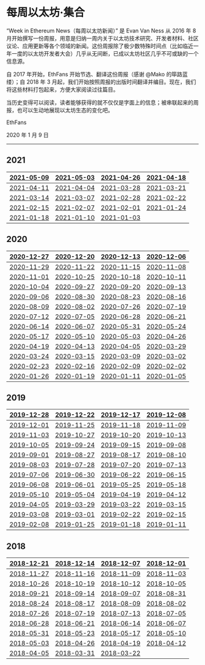 # 每周以太坊·集合

“Week in Ethereum News（每周以太坊新闻）” 是 Evan Van Ness 从 2016 年 8 月开始撰写一份周报，用意是归纳一周内关于以太坊技术研究、开发者材料、社区议论、应用更新等各个领域的新闻。这份周报除了极少数特殊时间点（比如临近一年一度的以太坊开发者大会）几乎从无间断，已成以太坊社区几乎不可或缺的一个信息源。

自 2017 年开始，EthFans 开始节选、翻译这份周报（感谢 @Mako 的筚路蓝缕）；自 2018 年 3 月起，我们开始按照周报的出版时间翻译并编目。现在，我们将这些材料打包起来，方便大家阅读过往篇目。

当历史变得可以阅读，读者能够获得的就不仅仅是字面上的信息；被串联起来的周报，也可以生动地展现以太坊生态的变化吧。

EthFans

2020 年 1 月 9 日

---

## 2021 

| [2021-05-09](https://ethfans.org/posts/week-in-ethereum-2021-05-09)| [2021-05-03](https://ethfans.org/posts/week-in-ethereum-2021-05-03)| [2021-04-26](https://ethfans.org/posts/week-in-ethereum-2021-04-26)| [2021-04-18](https://ethfans.org/posts/week-in-ethereum-2021-04-18) |
| :---: | :---: | :---: | :---: |
| [2021-04-11](https://ethfans.org/posts/week-in-ethereum-2021-04-11)| [2021-04-04](https://ethfans.org/posts/week-in-ethereum-2021-04-04)| [2021-03-28](https://ethfans.org/posts/week-in-ethereum-2021-03-28)| [2021-03-21](https://ethfans.org/posts/week-in-ethereum-2021-03-21) |
| [2021-03-14](https://ethfans.org/posts/week-in-ethereum-2021-03-14)| [2021-03-07](https://ethfans.org/posts/week-in-ethereum-2021-03-07)| [2021-02-28](https://ethfans.org/posts/week-in-ethereum-2021-02-28)| [2021-02-22](https://ethfans.org/posts/week-in-ethereum-2021-02-22) |
| [2021-02-15](https://ethfans.org/posts/week-in-ethereum-2021-02-15)| [2021-02-07](https://ethfans.org/posts/week-in-ethereum-2021-02-07)| [2021-02-01](https://ethfans.org/posts/week-in-ethereum-2021-02-01)| [2021-01-24](https://ethfans.org/posts/week-in-ethereum-2021-01-24) |
| [2021-01-18](https://ethfans.org/posts/week-in-ethereum-2021-01-18)| [2021-01-10](https://ethfans.org/posts/week-in-ethereum-2021-01-10)| [2021-01-03](https://ethfans.org/posts/week-in-ethereum-2021-01-03) | |



## 2020


| [2020-12-27](https://ethfans.org/posts/week-in-ethereum-2020-12-27)| [2020-12-20](https://ethfans.org/posts/week-in-ethereum-2020-12-20)| [2020-12-13](https://ethfans.org/posts/week-in-ethereum-2020-12-13)| [2020-12-06](https://ethfans.org/posts/week-in-ethereum-2020-12-06) |
| :---: | :---: | :---: | :---: |
| [2020-11-29](https://ethfans.org/posts/week-in-ethereum-2020-11-29)| [2020-11-22](https://ethfans.org/posts/week-in-ethereum-2020-11-22)| [2020-11-15](https://ethfans.org/posts/week-in-ethereum-2020-11-15)| [2020-11-08](https://ethfans.org/posts/week-in-ethereum-2020-11-08) |
| [2020-11-01](https://ethfans.org/posts/week-in-ethereum-2020-11-01)| [2020-10-25](https://ethfans.org/posts/week-in-ethereum-2020-10-25)| [2020-10-18](https://ethfans.org/posts/week-in-ethereum-2020-10-18)| [2020-10-11](https://ethfans.org/posts/week-in-ethereum-2020-10-11) |
| [2020-10-04](https://ethfans.org/posts/week-in-ethereum-2020-10-04)| [2020-09-27](https://ethfans.org/posts/week-in-ethereum-2020-09-27)| [2020-09-20](https://ethfans.org/posts/week-in-ethereum-2020-09-20)| [2020-09-13](https://ethfans.org/posts/week-in-ethereum-2020-09-13)|
| [2020-09-06](https://ethfans.org/posts/week-in-ethereum-2020-09-06) | [2020-08-30](https://ethfans.org/posts/week-in-etherum-2020-08-30)| [2020-08-23](https://ethfans.org/posts/week-in-ethereum-2020-08-23)| [2020-08-16](https://ethfans.org/posts/week-in-ethereum-2020-08-16)|
| [2020-08-09](https://ethfans.org/posts/week-in-ethereum-2020-08-09) | [2020-08-02](https://ethfans.org/posts/week-in-ethereum-2020-08-02)| [2020-07-26](https://ethfans.org/posts/week-in-ethereum-2020-07-26)| [2020-07-19](https://ethfans.org/posts/week-in-ethereum-2020-07-19) |
| [2020-07-12](https://ethfans.org/posts/week-in-etherum-2020-07-12)| [2020-07-05](https://ethfans.org/posts/week-in-ethereum-2020-07-05)| [2020-06-28](https://ethfans.org/posts/week-in-ethereum-2020-06-28)| [2020-06-21](https://ethfans.org/posts/week-in-ethereum-2020-06-21) |
| [2020-06-14](https://ethfans.org/posts/week-in-ethereum-2020-06-14)| [2020-06-07](https://ethfans.org/posts/week-in-ethereum-2020-06-07)| [2020-05-31](https://ethfans.org/posts/week-in-ethereum-2020-05-31)| [2020-05-24](https://ethfans.org/posts/week-in-ethereum-2020-05-24) |
| [2020-05-17](https://ethfans.org/posts/week-in-ethereum-2020-05-17)| [2020-05-10](https://ethfans.org/posts/week-in-ethereum-2020-05-10)| [2020-05-03](https://ethfans.org/posts/week-in-ethereum-2020-05-03)| [2020-04-26](https://ethfans.org/posts/week-in-ethereum-2020-04-26) |
| [2020-04-19](https://ethfans.org/posts/week-in-ethereum-2020-04-19)| [2020-04-13](https://ethfans.org/posts/week-in-ethereum-2020-04-13)| [2020-04-05](https://ethfans.org/posts/week-in-ethereum-2020-04-05)| [2020-03-29](https://ethfans.org/posts/week-in-ethereum-2020-03-29) |
| [2020-03-24](https://ethfans.org/posts/week-in-ethereum-2020-03-24)| [2020-03-15](https://ethfans.org/posts/week-in-ethereum-2020-03-15)| [2020-03-09](https://ethfans.org/posts/week-in-ethereum-2020-03-09)| [2020-03-02](https://ethfans.org/posts/week-in-ethereum-2020-03-02) |
| [2020-02-23](https://ethfans.org/posts/week-in-ethereum-2020-02-23)| [2020-02-16](https://ethfans.org/posts/week-in-ethereum-2020-02-16)| [2020-02-09](https://ethfans.org/posts/week-in-ethereum-2020-02-09)| [2020-02-02](https://ethfans.org/posts/week-in-ethereum-2020-02-02) |
| [2020-01-26](https://ethfans.org/posts/week-in-ethereum-2020-01-26)| [2020-01-19](https://ethfans.org/posts/week-in-ethereum-2020-01-19)| [2020-01-11](https://ethfans.org/posts/week-in-ethereum-2020-01-11)| [2020-01-05](https://ethfans.org/posts/week-in-ethereum-2020-01-05) |



## 2019

| [2019-12-28](https://ethfans.org/posts/week-in-ethereum-2019-12-28)| [2019-12-22](https://ethfans.org/posts/week-in-ethereum-2019-12-22)| [2019-12-17](https://ethfans.org/posts/week-in-ethereum-2019-12-17)| [2019-12-08](https://ethfans.org/posts/week-in-ethereum-2019-12-08) |
| :---: | :---: | :---: | :---: |
| [2019-12-01](https://ethfans.org/posts/week-in-ethereum-2019-12-01)| [2019-11-25](https://ethfans.org/posts/week-in-ethereum-2019-11-25)| [2019-11-18](https://ethfans.org/posts/week-in-ethereum-2019-11-18)| [2019-11-09](https://ethfans.org/posts/week-in-ethereum-2019-11-09) |
| [2019-11-03](https://ethfans.org/posts/week-in-ethereum-2019-11-03-edited)| [2019-10-27](https://ethfans.org/posts/week-in-ethereum-2019-10-27)| [2019-10-20](https://ethfans.org/posts/week-in-ethereum-2019-10-20)| [2019-10-13](https://ethfans.org/posts/week-in-ethereum-2019-10-13) |
| [2019-10-05](https://ethfans.org/posts/week-in-ethereum-2019-10-05)| [2019-09-24](https://ethfans.org/posts/week-in-ethereum-2019-09-24)| [2019-09-15](https://ethfans.org/posts/week-in-ethereum-2019-09-15)| [2019-09-08](https://ethfans.org/posts/week-in-ethereum-2019-09-08) |
| [2019-09-01](https://ethfans.org/posts/week-in-ethereum-2019-09-01)| [2019-08-27](https://ethfans.org/posts/week-in-ethereum-2019-08-27)| [2019-08-17](https://ethfans.org/posts/week-in-ethereum-2019-08-17)| [2019-08-10](https://ethfans.org/posts/week-in-ethereum-2019-08-10) |
| [2019-08-03](https://ethfans.org/posts/week-in-ethereum-2019-08-03)| [2019-07-28](https://ethfans.org/posts/week-in-ethereum-2019-07-28)| [2019-07-20](https://ethfans.org/posts/week-in-ethereum-2019-07-20)| [2019-07-13](https://ethfans.org/posts/week-in-ethereum-2019-07-13) |
| [2019-07-06](https://ethfans.org/posts/week-in-ethereum-2019-07-06)| [2019-06-30](https://ethfans.org/posts/week-in-ethereum-2019-06-30)| [2019-06-22](https://ethfans.org/posts/week-in-ethereum-2019-06-22)| [2019-06-15](https://ethfans.org/posts/week-in-ethereum-2019-06-15) |
| [2019-06-08](https://ethfans.org/posts/week-in-ethereum-2019-06-08)| [2019-06-01](https://ethfans.org/posts/week-in-ethereum-2019-06-01)| [2019-05-25](https://ethfans.org/posts/week-in-ethereum-2019-05-25)| [2019-05-18](https://ethfans.org/posts/week-in-ethereum-2019-05-18) |
| [2019-05-10](https://ethfans.org/posts/week-in-ethereum-2019-05-10)| [2019-05-04](https://ethfans.org/posts/week-in-ethereum-2019-05-04)| [2019-04-19](https://ethfans.org/posts/week-in-ethereum-2019-04-19)| [2019-04-12](https://ethfans.org/posts/week-in-ethereum-2019-04-12) |
| [2019-04-05](https://ethfans.org/posts/week-in-ethereum-2019-04-05)| [2019-03-29](https://ethfans.org/posts/week-in-ethereum-2019-03-29)| [2019-03-22](https://ethfans.org/posts/week-in-ethereum-2019-03-22)| [2019-03-15](https://ethfans.org/posts/week-in-ethereum-2019-03-15) |
| [2019-03-08](https://ethfans.org/posts/week-in-ethereum-2019-03-08)| [2019-03-01](https://ethfans.org/posts/week-in-ethereum-2019-03-01)| [2019-02-22](https://ethfans.org/posts/week-in-ethereum-2019-02-22)| [2019-02-15](https://ethfans.org/posts/week-in-ethereum-2019-02-15) |
| [2019-02-08](https://ethfans.org/posts/week-in-ethereum-2019-02-08)| [2019-01-25](https://ethfans.org/posts/week-in-ethereum-2019-01-25)| [2019-01-18](https://ethfans.org/posts/week-in-ethereum-2019-01-18)| [2019-01-11](https://ethfans.org/posts/week-in-ethereum-2019-01-11) |




## 2018

| [2018-12-21](https://ethfans.org/posts/week-in-ethereum-2018-12-21)| [2018-12-14](https://ethfans.org/posts/week-in-ethereum-2018-12-14)| [2018-12-07](https://ethfans.org/posts/week-in-ethereum-2018-12-07)| [2018-12-01](https://ethfans.org/posts/week-in-ethereum-2018-12-01) |
| :---: | :---: | :---: | :---: |
| [2018-11-27](https://ethfans.org/posts/week-in-ethereum-2018-11-27)| [2018-11-16](https://ethfans.org/posts/week-in-ethereum-2018-11-16)| [2018-11-09](https://ethfans.org/posts/week-in-ethereum-2018-11-09)| [2018-11-03](https://ethfans.org/posts/week-in-ethereum-2018-11-03) |
| [2018-10-26](https://ethfans.org/posts/week-in-ethereum-2018-10-26)| [2018-10-19](https://ethfans.org/posts/week-in-ethereum-2018-10-19)| [2018-10-12](https://ethfans.org/posts/week-in-ethereum-2018-10-12)| [2018-10-05](https://ethfans.org/posts/week-in-ethereum-2018-10-05) |
| [2018-09-21](https://ethfans.org/posts/week-in-ethereum-2018-09-21)| [2018-09-14](https://ethfans.org/posts/week-in-ethereum-2018-09-14)| [2018-09-07](https://ethfans.org/posts/week-in-ethereum-2018-09-07)| [2018-08-31](https://ethfans.org/posts/week-in-ethereum-2018-08-31) |
| [2018-08-24](https://ethfans.org/posts/week-in-ethereum-2018-08-24)| [2018-08-17](https://ethfans.org/posts/week-in-ethereum-2018-08-17)| [2018-08-09](https://ethfans.org/posts/week-in-ethereum-2018-08-09)| [2018-08-02](https://ethfans.org/posts/week-in-ethereum-2018-08-02) |
| [2018-07-26](https://ethfans.org/posts/week-in-ethereum-2018-07-26)| [2018-07-19](https://ethfans.org/posts/week-in-ethereum-2018-07-19)| [2018-07-13](https://ethfans.org/posts/week-in-ethereum-2018-07-13)| [2018-07-05](https://ethfans.org/posts/week-in-ethereum-2018-07-05) |
| [2018-06-28](https://ethfans.org/posts/week-in-ethereum-2018-06-28)| [2018-06-21](https://ethfans.org/posts/week-in-ethereum-2018-06-21)| [2018-06-14](https://ethfans.org/posts/week-in-ethereum-2018-06-14)| [2018-06-07](https://ethfans.org/posts/week-in-ethereum-2018-06-07) |
| [2018-05-31](https://ethfans.org/posts/week-in-ethereum-2018-05-31)| [2018-05-23](https://ethfans.org/posts/week-in-ethereum-2018-05-23)| [2018-05-17](https://ethfans.org/posts/week-in-ethereum-2018-05-17)| [2018-05-10](https://ethfans.org/posts/week-in-ethereum-2018-05-10) |
| [2018-05-03](https://ethfans.org/posts/week-in-ethereum-2018-05-03)| [2018-04-26](https://ethfans.org/posts/week-in-ethereum-2018-04-26)| [2018-04-19](https://ethfans.org/posts/week-in-ethereum-2018-04-19)| [2018-04-12](https://ethfans.org/posts/week-in-ethereum-2018-04-12) |
| [2018-04-05](https://ethfans.org/posts/week-in-ethereum-2018-04-05)| [2018-03-31](https://ethfans.org/posts/week-in-ethereum-2018-03-31)| [2018-03-22](https://ethfans.org/posts/week-in-ethereum-2018-03-22) | | |  |